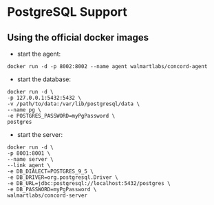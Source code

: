 # PostgreSQL Support

## Using the official docker images

- start the agent:

```
docker run -d -p 8002:8002 --name agent walmartlabs/concord-agent
```

- start the database:

```
docker run -d \
-p 127.0.0.1:5432:5432 \
-v /path/to/data:/var/lib/postgresql/data \
--name pg \
-e POSTGRES_PASSWORD=myPgPassword \
postgres
```

- start the server:

```
docker run -d \
-p 8001:8001 \
--name server \
--link agent \
-e DB_DIALECT=POSTGRES_9_5 \
-e DB_DRIVER=org.postgresql.Driver \
-e DB_URL=jdbc:postgresql://localhost:5432/postgres \
-e DB_PASSWORD=myPgPassword \
walmartlabs/concord-server
```
